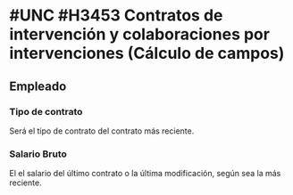 # #UNC #H3453 Contratos de intervención y colaboraciones por intervenciones (Cálculo de campos)

## Empleado

### Tipo de contrato
Será el tipo de contrato del contrato más reciente.

### Salario Bruto
El el salario del último contrato o la última modificación, según sea la más reciente.

